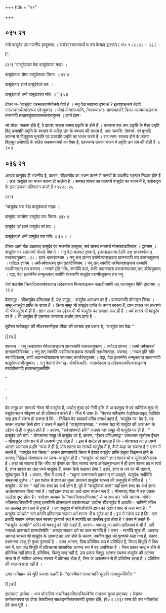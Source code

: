 +++
title = "२१"

+++


## ०३५ २१
ततो वासुदेव एव भजनीय इत्युक्तम् । सर्व्वशास्त्रतात्पर्य्यं च तत्र वेत्याह द्वाभ्याम् ( भा० १।२।२८-- २६ ) - 

ि 

(२१) “वासुदेवपरा वेदा वासुदेवपरा मखाः । 

वासुदेवपरा योगा वासुदेवपराः क्रियाः ॥ ३४॥ 

वासुदेवपरं ज्ञानं वासुदेवपरं तपः । 

वासुदेवपरो धर्मो वासुदेवपरा गतिः ॥ ” ३५॥ 

टीका च- 'वासुदेवः परस्तात्पर्य्यगोचरो येषां ते । ननु वेदा मखपरा दृश्यन्ते ? इत्याशङ्कय तेऽपि तदाराधनार्थत्वात्तत्परा एवेत्युक्तम् । योगा योगशास्त्राणि, तेषामप्यासन- प्राणायामादि क्रिया-परत्वमाशङ्कय तासामपि तत्प्राप्त्युपायत्वात्तत्परत्वमुत्तम् । ज्ञानं ज्ञान- 

जो लोक, सकाम होते हैं, वे प्रायशः राजस तामस प्रकृति के होते हैं । तज्जन्य रजः तमः प्रकृति के मैरव प्रभृति पितृ प्रजापति प्रभृति के स्वभाव के सहित उन के स्वभाव की समता है, अतः सम्पत्ति. ऐश्वर्य्य, एवं पुत्रादि कामना से पितृपुरुष भूतपति एवं प्रजापति प्रभृति का भजन करते हैं । रज स्तमः स्वभाव होने के कारण, पितृभूत प्रजेशादि के सहित सकाममानवों का ऐक्य है, एतज्जन्य उनका भजन में प्रवृत्ति उन सब की होती है ॥२०॥ 


## ०३६ २१
अतएव वासुदेव ही भजनीय है, कारण, श्रीवासदेव का भजन करने से मानवों के यावतीय मङ्गल निष्पन्न होते हैं । अतः वासुदेव का भजन करना ही कर्त्तव्य है । समस्त शास्त्र का तात्पर्य्यं वासुदेव का भजन में है, श्लोकद्वय के द्वारा उसका प्रतिपादन करते हैं ११२२८-२६ 

(२१) 

“वासुदेवः परा वेदा वासुदेवपरा मखाः । 

वासुदेव परायोगा वासुदेव पराः क्रियाः ॥३४॥ 

वासुदेव परं ज्ञानं वासुदेव परं तपः । 

वासुदेवपरो धर्मो वासुदेव परा गतिः ॥ ३५ ॥ । 

टीका-अतो मोक्ष प्रदत्वात् वासुदेव एव भजनीय इत्युक्त, सर्व शास्त्र तात्पर्य्यं गोचरत्वादपीत्याह । द्वाभ्याम् । वासुदेवः पर स्तात्पर्य्यं गोचरो येषां ते । ननु वेदा मलपरा दृश्यन्ते, इत्याशङ्कया तेऽपि तदा राधनार्थत्वात् तत्परत्वमुक्तम् ।२८। ज्ञानं-ज्ञानशास्त्रम् । ननु तज् ज्ञानम् परमेवेत्याशङ्कय ज्ञानस्यापि तत् परमत्वमुक्तम् । तपोऽत्र ज्ञानम् । धर्मोधर्मशास्त्रम् दान व्रतादिविषयम् । ननु तत् स्वर्गादि परमित्याशङ्कय तस्यापि तदधीनत्वात् तत् परत्वम् । गम्यते इति गतिः, स्वर्गादि फलं, सापि तदानन्दांश प्रकाशरूपत्वात् तत् परैवेत्युक्तम् । यद्वा, वेदा इत्यनेनैव तन्मूलत्वात् सर्वाणि शास्त्राणि वासुदेव पराणीत्युक्तम् तत्र ननु 

तेषां मखयोग क्रियादिनानार्थपरत्वान्न तदेकपरत्व मित्याशङ्कय मखादीनामपि तत् परत्वमुक्त मिति द्रष्टव्यम् ॥२६॥ 

वेदसमूह - श्रीवासुदेव प्रतिपादक हैं, यज्ञ समूह, - वासुदेव आराधन पर हैं। प्राणायामादि योगाङ्ग क्रिया । समूह-वासुदेव प्राप्ति के उपाय हैं । क्रिया समूह भी वासुदेव प्राप्ति के उपाय स्वरूप हैं, ज्ञान शास्त्र का तात्पर्य्य भी श्रीवासुदेव में ही है। ज्ञान साधन का उद्देश्य भी श्री वासुदेव का साक्षात् कार ही है । धर्म शास्त्र भी वासुदेव पर है । श्री वासुदेव ही एकमात्र परमाश्रय अर्थात् परम प्राप्य है । 

पूर्वोक्त श्लोकद्वय की श्रीधरस्वामीकृत टीका की व्याख्या इस प्रकार है, "वासुदेव परा वेदाः " 

[[३६]] 

शास्त्रम् । ननु तज्ज्ञानपर मेवेत्याशङ्कय ज्ञानस्यापि तत्परत्वमुक्तम् । तपोऽत्र ज्ञानम् । धम्र्मो धर्मशास्त्र' दानव्रतादिविषयम् । ननु तत् स्वर्गादि-परमित्याशङ्कच तस्यापि तदधीनत्वात्- परत्वम् । गम्यत इति गतिः स्वर्गादिफलम्, सापि तदानन्दांशप्रकाश रूपत्वात् तत्परैवेत्युक्तम् । यद्वा, वेदा इत्यनेनैव तन्मूलत्वात् सव्र्व्वाण्यपि वासुदेवपराणीत्युक्तम् । ननु वेदानां तेषां ख- योगक्रियादि- नानार्थपरत्वान्न तदेकपरत्वमित्याशङ्कय मखादीनामपि तत्परत्वमुक्तमिति 

" 

. 

। 

वेद समूह का तात्पर्य्य गोचर श्री वासुदेव हैं, अर्थात् मुख्य एवं गौणी वृत्ति से अ वयमुख से एवं व्यतिरेक मुख से वसुदेवनन्दन श्रीकृष्ण को ही प्रतिपादन करते हैं। गीता में उक्त है- "वेदश्च सर्वैरहमेव वेद्योवेदान्तकृद् वेदविदेव चाह इस में संशय हो सकता है कि, - निखिल वेद यज्ञकर्म प्रतिप दनार्थ प्रवृत्त हैं, 'वासुदेव पर' वेद है, यह कथन सङ्गत कैसे होगा ? उत्तर में कहते हैं "वासुदेवपरामखा. " समस्त यज्ञ भी वासुदेव की आराधना के उद्देश्य से ही अनुष्ठत होते हैं । कारण, "सर्वयज्ञश्वरो हरिः" अतएव यज्ञ समूह भी वासुदेव पर ही हैं। " वासुदेव परो योगः " योगशास्त्र समूह भी वासुदेव पर हैं, कारण, "ईश्वर प्रणिधानाद्वा" पातञ्जल सूत्रोक्त ईश्वर - श्रीवासुदेव प्रणिधान में ही तात्पर्थ्य दृष्ट होता है । इस में सन्देह हो सकता है कि - योगशस्त्र का त त्पर्थ्य आसन प्राणायाम प्रभृति 'क्रया में ही है, योग शास्त्र का तात्पर्य वासुदेव मैं है, कैसे कहा जा सकता है ? उत्तर में कहते हैं, “वासुदेव परा क्रिया." आसन प्राणायामादि क्रिया में ईश्वर वासुदेव प्राप्ति हेतुत्व विद्यमान होने के कारण; निखिल योगशास्त्र का लक्ष्य- वासुदेव ही हैं। "वासुदेव परं ज्ञानं" ज्ञान शास्त्र भो व सुदेव प्रतिपादक है। कहा जा सकता है कि-जीव एवं ईश्वर का चित् स्वरूप साम्य अभेदानुसन्धान में ही ज्ञान शास्त्र का त त्पर्य है, ज्ञान शास्त्र का तात् पर्थ्य वासुदेव हैं, कथन कैसे सङ्गत होगा ? उत्तर, ज्ञान स धन का भी तात्पर्य, सुदेवानुभव में है । कारण, गीता में उक्त है - "बहूनां जन्मनामन्ते ज्ञानवान् मां प्रपद्यते, वासुदेवः सर्वमिति समहात्मा दुर्लभः ।" इस श्लोक में ज्ञान का मुख्य तात्पथ्यं वासुदेव स्वरूप की अनुभूति में वर्णित है । " वासुदेव- परं तपः " यहाँ तपः शब्द का अर्थ ज्ञान है, पूर्व में "वासुदेवपरं ज्ञानं" यहाँ ज्ञान शब्द का अर्थ ज्ञान- अध्यात्मशास्त्र किया गया है। यहाँ ज्ञान शब्द का अर्थ-ज्ञान साधन रूप है । श्रीभगवद् गीता में उस प्रकार उल्लेख दृष्ट होता है। त्रयोदश अध्याय के "अमानित्वमदग्भित्वम्" से अ रम्भ कर 'मयि चानन्य- योगेन भक्तिरव्यभिचारिणी एतज् ज्ञानमिति प्रोत्तमज्ञानं यदतोऽन्यथा' पर्य्यन्त श्रीवासुदेव में अव्यभि-- चारिणी भक्ति का उल्लेख ज्ञान रूप में हुआ है । एवं वासुदेव में भक्तिविरोधि ज्ञान को अज्ञान शब्द से कहा गया है। " वासुदेव परोधर्मः" दान व्रतादि प्रतिपादक सकाम धर्म शास्त्र भी व सुदेव पर है। इस में संशय यह है कि- दान व्रतादि सकाम धर्मका फल स्वरूप पुरुषार्थ रूप में स्वर्गादि का उल्लेख दृष्ट होता है ? उत्तर में कहते हैं- "वासुदेव परागतिः" प्राप्ति योग्यवस्तु को गति कहते हैं, कारण--गमधातु का प्रयोग प्राप्तिअर्थ में भी है, सर्वे गत्यर्थाः प्राप्तयर्था ज्ञानर्थाश्चेति ' अतएव सकाम धर्म का फल स्वर्गादि हैं ? उत्तर - स्वर्गादि सुख भी, अखण्ड आनन्द स्वरूप श्री वासुदेव के आनन्द का अंश होने के कारण, स्वर्गीय सुख को पुरुषार्थ कहा गया है, कारण, परमानन्द वस्तु ही मुख्य पुरुषार्थं है । उक्त आनन्द, विम्ब प्रतिविम्ब रूप में प्रतिष्ठित है, विपाद विभूति में विम्ब रूप में, एक पाद विभूति में प्रतिच्छाया सांसारिक आनन्द रूप में वह अवस्थित है । जिस प्रकार चन्द्र न होने से प्रतिविम्ब नहीं होता है, प्रतिविम्व, किन्तु चन्द्र नहीं है, उस प्रकार विशुद्ध आनन्द स्वरूप वासुदेव की आनन्द सत्ता से ही मायिक आनन्द स्वरूप में प्रतिभात होता है, विम्व के अवलम्बन से ही प्रतिविम्व रहता है । प्रतिविम्व की स्वतन्त्रसत्ता नहीं है । 

उक्त अभिप्राय को श्रुति प्रकाश कहती है- "एतस्यैवानन्दस्यान्यानि भूतानि मात्रामुपजीवन्ति " 



[[३७]]

द्रष्टव्यम्" इत्येषा । अत्र योगादीनां कथञ्चिद्भक्तिसचिवत्वेनैव तत्परत्वं मुख्यं द्रष्टव्यम् । वेदाश्च कर्मकाण्डपरा एव ज्ञेयाः केषाञ्चित् साक्षाद्भक्तिपरत्वमपि दृश्यत इति, (वे० ६।२३) यस्य देवे परा भक्तिर्यथा देवे तथा गुरौ । 
